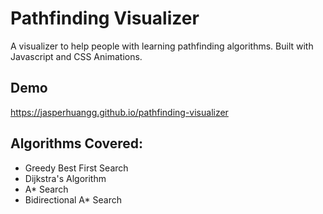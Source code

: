 # Pathfinding Visualizer
A visualizer to help people with learning pathfinding algorithms. Built with Javascript and CSS Animations. 
## Demo
https://jasperhuangg.github.io/pathfinding-visualizer
## Algorithms Covered: 
- Greedy Best First Search
- Dijkstra's Algorithm
- A* Search
- Bidirectional A* Search
